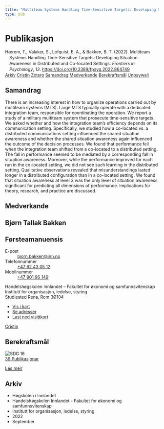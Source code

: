 ```yaml
---
title: "Multiteam Systems Handling Time-Sensitive Targets: Developing Situation Awareness in Distributed and Co-located Settings"
type: pub
---
```

<h1>Publikasjon</h1>
<article id="csl-bib-container-IMKZ9RW6" class="csl-bib-container">
  <div class="csl-bib-body" style="line-height: 1.35; padding-left: 1em; text-indent:-1em;">
  <div class="csl-entry">H&#xE6;rem, T., Valaker, S., Lofquist, E. A., &amp; Bakken, B. T. (2022). Multiteam Systems Handling Time-Sensitive Targets: Developing Situation Awareness in Distributed and Co-located Settings. <i>Frontiers in Psychology</i>, <i>13</i>. <a href="https://doi.org/10.3389/fpsyg.2022.864749">https://doi.org/10.3389/fpsyg.2022.864749</a></div>
</div>
  <div class="csl-bib-buttons">
    <a href="#taxonomy-article-IMKZ9RW6" class="csl-bib-button">Arkiv</a>
    <a href="https://app.cristin.no/results/show.jsf?id=2049903" alt="Cristin URL" class="csl-bib-button">Cristin</a>
    <a href="http://zotero.org/groups/5022929/items/IMKZ9RW6" alt="Zotero URL" class="csl-bib-button">Zotero</a>
    <a href="#abstract-article-IMKZ9RW6" class="csl-bib-button">Samandrag</a>
    <a href="#contributors-article-IMKZ9RW6" class="csl-bib-button">Medverkande</a>
    <a href="#sdg-article-IMKZ9RW6" class="csl-bib-button">Berekraftsmål</a>
    <a href="https://www.frontiersin.org/articles/10.3389/fpsyg.2022.864749/pdf" class="csl-bib-button">Unpaywall</a>
  </div>
  <div id="csl-bib-meta-container-IMKZ9RW6"></div>
</article>
<div id="csl-bib-meta-IMKZ9RW6" class="csl-bib-meta">
  <article id="abstract-article-IMKZ9RW6" class="abstract-article">
    <h1>Samandrag</h1>
    There is an increasing interest in how to organize operations carried out by multiteam systems (MTS). Large MTS typically operate with a dedicated integration team, responsible for coordinating the operation. We report a study of a military multiteam system that prosecute time-sensitive targets. We asked whether and how the integration team’s efficiency depends on its communication setting. Specifically, we studied how a co-located vs. a distributed communications setting influenced the shared situation awareness and whether the shared situation awareness again influenced the outcome of the decision processes. We found that performance fell when the integration team shifted from a co-located to a distributed setting. The fall in performance seemed to be mediated by a corresponding fall in situation awareness. Moreover, while the performance improved for each run in the co-located setting, we did not see such learning in the distributed setting. Qualitative observations revealed that misunderstandings lasted longer in a distributed configuration than in a co-located setting. We found that situation awareness at level 3 was the only level of situation awareness significant for predicting all dimensions of performance. Implications for theory, research, and practice are discussed.
  </article>
  <article id="contributors-article-IMKZ9RW6" class="contributors-article">
    <h1>Medverkande</h1>
    <div class="personas">
<div class="vrtx-hinn-person-card">
<div class="photo">
<i class="lar la-user-circle missing-person"></i>
</div>
<div class="info">
<hgroup><h1>Bjørn Tallak Bakken</h1>
<h2>Førsteamanuensis</h2>
</hgroup><dl>
<dt>E-post</dt>
<dd>
<a href="mailto:bjorn.bakken@inn.no">bjorn.bakken@inn.no</a>
</dd>
<dt>Telefonnummer</dt>
<dd><a href="tel:+4762430512">
+47 62 43 05 12
</a></dd>
<dt>Mobilnummer</dt>
<dd><a href="tel:+4790196149">
+47 901 96 149
</a></dd>
</dl>
<p>
Handelshøgskolen Innlandet – Fakultet for økonomi og samfunnsvitenskap<br>
Institutt for organisasjon, ledelse, styring<br>
Studiested Rena,
Rom 3Ø104
</p>
<ul class="vrtx-hinn-links">
<li><a href="https://www.google.com/maps?q=61.13620,11.37454">Vis i kart</a></li>
<li><a href="https://www.inn.no/finn-en-ansatt/bjorn-bakken.html#vrtx-hinn-addresses">Se adresser</a></li>
<li><a href="https://www.inn.no/finn-en-ansatt/bjorn-bakken.html?vrtx=vcf">Last ned visittkort</a></li>
</ul>
</div>
</div>
<a href="https://app.cristin.no/persons/show.jsf?id=449169" alt="Cristin URL" class="personas-cristin">Cristin</a>
</div>
  </article>
  <article id="sdg-article-IMKZ9RW6" class="sdg-article">
    <h1>Berekraftsmål</h1>
    <div class="sdg-container"><div id="sdg16" class="sdg">
<img src="{{< params subfolder >}}images/sdg/sdg16_no.png" class="image" alt="SDG 16">
<div class="sdg-overlay">
<a href="{{< params subfolder >}}no/archive/?sdg=16#archive" class="sdg-publication-count"><span>39</span> Publikasjonar</a>
<p><a href="https://www.fn.no/om-fn/fns-baerekraftsmaal/fred-rettferdighet-og-velfungerende-institusjoner?lang=nno-NO" class="sdg-read-more">Les meir</a></p>
</div>
</div></div>
  </article>
  <article id="taxonomy-article-IMKZ9RW6" class="taxonomy-article">
    <h1>Arkiv</h1>
    <ul>
      <li>Høgskolen i Innlandet</li>
      <li>Handelshøgskolen Innlandet - Fakultet for økonomi og samfunnsvitenskap</li>
      <li>Institutt for organisasjon, ledelse, styring</li>
      <li>2022</li>
      <li>September</li>
    </ul>
  </article>
</div>
